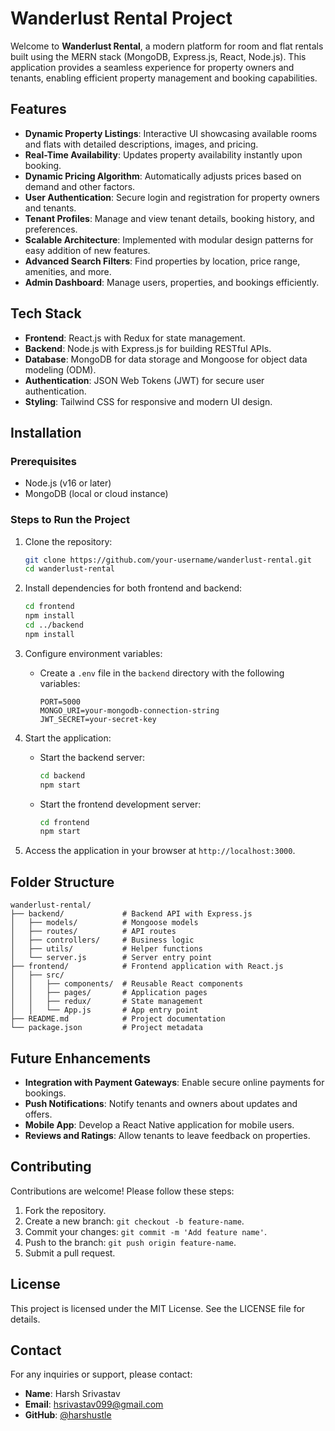 # Wanderlust Rental Project

Welcome to **Wanderlust Rental**, a modern platform for room and flat rentals built using the MERN stack (MongoDB, Express.js, React, Node.js). This application provides a seamless experience for property owners and tenants, enabling efficient property management and booking capabilities.

## Features

- **Dynamic Property Listings**: Interactive UI showcasing available rooms and flats with detailed descriptions, images, and pricing.
- **Real-Time Availability**: Updates property availability instantly upon booking.
- **Dynamic Pricing Algorithm**: Automatically adjusts prices based on demand and other factors.
- **User Authentication**: Secure login and registration for property owners and tenants.
- **Tenant Profiles**: Manage and view tenant details, booking history, and preferences.
- **Scalable Architecture**: Implemented with modular design patterns for easy addition of new features.
- **Advanced Search Filters**: Find properties by location, price range, amenities, and more.
- **Admin Dashboard**: Manage users, properties, and bookings efficiently.

## Tech Stack

- **Frontend**: React.js with Redux for state management.
- **Backend**: Node.js with Express.js for building RESTful APIs.
- **Database**: MongoDB for data storage and Mongoose for object data modeling (ODM).
- **Authentication**: JSON Web Tokens (JWT) for secure user authentication.
- **Styling**: Tailwind CSS for responsive and modern UI design.

## Installation

### Prerequisites
- Node.js (v16 or later)
- MongoDB (local or cloud instance)

### Steps to Run the Project

1. Clone the repository:
   ```bash
   git clone https://github.com/your-username/wanderlust-rental.git
   cd wanderlust-rental
   ```

2. Install dependencies for both frontend and backend:
   ```bash
   cd frontend
   npm install
   cd ../backend
   npm install
   ```

3. Configure environment variables:
   - Create a `.env` file in the `backend` directory with the following variables:
     ```env
     PORT=5000
     MONGO_URI=your-mongodb-connection-string
     JWT_SECRET=your-secret-key
     ```

4. Start the application:
   - Start the backend server:
     ```bash
     cd backend
     npm start
     ```
   - Start the frontend development server:
     ```bash
     cd frontend
     npm start
     ```

5. Access the application in your browser at `http://localhost:3000`.

## Folder Structure

```plaintext
wanderlust-rental/
├── backend/             # Backend API with Express.js
│   ├── models/          # Mongoose models
│   ├── routes/          # API routes
│   ├── controllers/     # Business logic
│   ├── utils/           # Helper functions
│   └── server.js        # Server entry point
├── frontend/            # Frontend application with React.js
│   ├── src/
│   │   ├── components/  # Reusable React components
│   │   ├── pages/       # Application pages
│   │   ├── redux/       # State management
│   │   └── App.js       # App entry point
├── README.md            # Project documentation
└── package.json         # Project metadata
```

## Future Enhancements

- **Integration with Payment Gateways**: Enable secure online payments for bookings.
- **Push Notifications**: Notify tenants and owners about updates and offers.
- **Mobile App**: Develop a React Native application for mobile users.
- **Reviews and Ratings**: Allow tenants to leave feedback on properties.

## Contributing

Contributions are welcome! Please follow these steps:
1. Fork the repository.
2. Create a new branch: `git checkout -b feature-name`.
3. Commit your changes: `git commit -m 'Add feature name'`.
4. Push to the branch: `git push origin feature-name`.
5. Submit a pull request.

## License

This project is licensed under the MIT License. See the LICENSE file for details.

## Contact

For any inquiries or support, please contact:
- **Name**: Harsh Srivastav
- **Email**: hsrivastav099@gmail.com
- **GitHub**: [@harshustle](https://github.com/harshustle)
